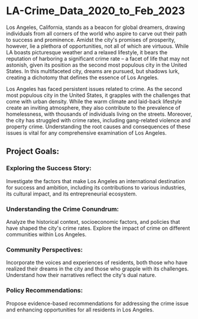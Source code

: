 # LA-Crime_Data_2020_to_Feb_2023

Los Angeles, California, stands as a beacon for global dreamers, drawing individuals from all corners of the world who aspire to carve out their path to success and prominence. Amidst the city's promises of prosperity, however, lie a plethora of opportunities, not all of which are virtuous. While LA boasts picturesque weather and a relaxed lifestyle, it bears the reputation of harboring a significant crime rate – a facet of life that may not astonish, given its position as the second most populous city in the United States. In this multifaceted city, dreams are pursued, but shadows lurk, creating a dichotomy that defines the essence of Los Angeles.

Los Angeles has faced persistent issues related to crime. As the second most populous city in the United States, it grapples with the challenges that come with urban density. While the warm climate and laid-back lifestyle create an inviting atmosphere, they also contribute to the prevalence of homelessness, with thousands of individuals living on the streets. Moreover, the city has struggled with crime rates, including gang-related violence and property crime. Understanding the root causes and consequences of these issues is vital for any comprehensive examination of Los Angeles.

## Project Goals:

### Exploring the Success Story: 
Investigate the factors that make Los Angeles an international destination for success and ambition, including its contributions to various industries, its cultural impact, and its entrepreneurial ecosystem.

### Understanding the Crime Conundrum: 
Analyze the historical context, socioeconomic factors, and policies that have shaped the city's crime rates. Explore the impact of crime on different communities within Los Angeles.

### Community Perspectives: 
Incorporate the voices and experiences of residents, both those who have realized their dreams in the city and those who grapple with its challenges. Understand how their narratives reflect the city's dual nature.

### Policy Recommendations: 
Propose evidence-based recommendations for addressing the crime issue and enhancing opportunities for all residents in Los Angeles.

